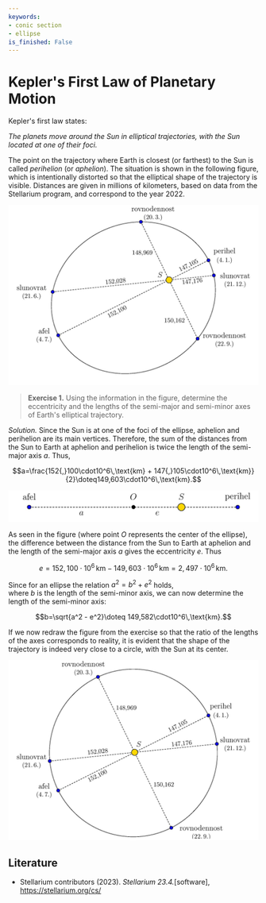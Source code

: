 ```yaml
---
keywords:
- conic section
- ellipse
is_finished: False
---
```

<!-- Navrhuji spíše drobnější změny - většinou zpřesňující význam tvrzení. 
- "Earth" se většinou píše bez členu "the"
- Správná terminologie pro elipsu je "semi-major a semi-minor axes" místo "major and minor semi-axes" viz např. zde
https://en.wikipedia.org/wiki/Semi-major_and_semi-minor_axes -->
# Kepler's First Law of Planetary Motion

Kepler's first law states:

*The planets move around the Sun in elliptical trajectories, with the Sun located at one of their foci.*

The point on the trajectory where Earth is closest (or farthest) to the Sun
is called *perihelion* (or *aphelion*).
The situation is shown in the following figure, which is intentionally distorted 
so that the elliptical shape of the trajectory is visible. 
Distances are given in millions of kilometers, based on
data from the Stellarium program, and correspond to the year 2022.

![Elliptical trajectory of Earth around the Sun](math4you_00021_a.jpg)

> **Exercise 1.** Using the information in the figure, determine the eccentricity and the lengths of the semi-major and semi-minor
> axes of Earth's elliptical trajectory.

*Solution.* Since the Sun is at one of the foci of the ellipse,
aphelion and perihelion are its main vertices.
Therefore, the sum of the distances from the Sun to Earth at aphelion and perihelion is twice the length of the semi-major axis $a$. Thus,

$$a=\frac{152{,}100\cdot10^6\,\text{km} + 147{,}105\cdot10^6\,\text{km}}{2}\doteq149,603\cdot10^6\,\text{km}.$$

![Relation of parameters to the Sun--Earth distance at aphelion](math4you_00021_b.jpg)

As seen in the figure (where point $O$ represents the center of the ellipse), 
the difference between the distance from the Sun to Earth at aphelion and the length of the semi-major axis $a$ gives the eccentricity $e$. Thus

$$e=152,100\cdot10^6\,\text{km} - 149,603\cdot10^6\,\text{km} =2,497\cdot10^6\,\text{km}.$$

Since for an ellipse the relation $a^2 = b^2 + e^2$ holds,  
where $b$ is the length of the semi-minor axis, 
we can now determine the length of the semi-minor axis:

$$b=\sqrt{a^2 - e^2}\doteq 149,582\cdot10^6\,\text{km}.$$

If we now redraw the figure from the exercise so that the ratio 
of the lengths of the axes corresponds to reality,
it is evident that the shape of the trajectory is indeed very close 
to a circle, with the Sun at its center.

![Earth's trajectory around the Sun to scale](math4you_00021_c.jpg)

## Literature

* Stellarium contributors (2023). *Stellarium 23.4.*[software], <https://stellarium.org/cs/>


